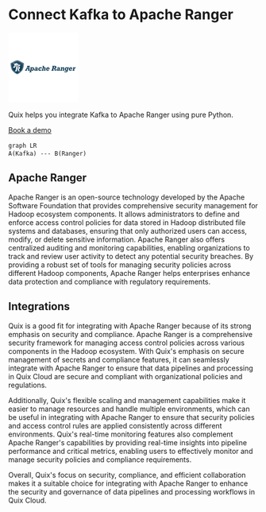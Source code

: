 # Connect Kafka to Apache Ranger

![](./images/logo_1.jpg)

Quix helps you integrate Kafka to Apache Ranger using pure Python.

<div>
<a class="md-button md-button--primary" href="https://share.hsforms.com/1iW0TmZzKQMChk0lxd_tGiw4yjw2?__hstc=175542013.2303933fbd746c0ac86d9ccbe9bc9100.1728383268831.1729603416735.1729620918855.31&__hssc=175542013.1.1729620918855&__hsfp=2132701734" target="_blank" style="margin-right:.5rem;">Book a demo</a>
<br/>
</div>

```mermaid
graph LR
A(Kafka) --- B(Ranger)
```

## Apache Ranger

Apache Ranger is an open-source technology developed by the Apache Software Foundation that provides comprehensive security management for Hadoop ecosystem components. It allows administrators to define and enforce access control policies for data stored in Hadoop distributed file systems and databases, ensuring that only authorized users can access, modify, or delete sensitive information. Apache Ranger also offers centralized auditing and monitoring capabilities, enabling organizations to track and review user activity to detect any potential security breaches. By providing a robust set of tools for managing security policies across different Hadoop components, Apache Ranger helps enterprises enhance data protection and compliance with regulatory requirements.

## Integrations

Quix is a good fit for integrating with Apache Ranger because of its strong emphasis on security and compliance. Apache Ranger is a comprehensive security framework for managing access control policies across various components in the Hadoop ecosystem. With Quix's emphasis on secure management of secrets and compliance features, it can seamlessly integrate with Apache Ranger to ensure that data pipelines and processing in Quix Cloud are secure and compliant with organizational policies and regulations.

Additionally, Quix's flexible scaling and management capabilities make it easier to manage resources and handle multiple environments, which can be useful in integrating with Apache Ranger to ensure that security policies and access control rules are applied consistently across different environments. Quix's real-time monitoring features also complement Apache Ranger's capabilities by providing real-time insights into pipeline performance and critical metrics, enabling users to effectively monitor and manage security policies and compliance requirements.

Overall, Quix's focus on security, compliance, and efficient collaboration makes it a suitable choice for integrating with Apache Ranger to enhance the security and governance of data pipelines and processing workflows in Quix Cloud.

